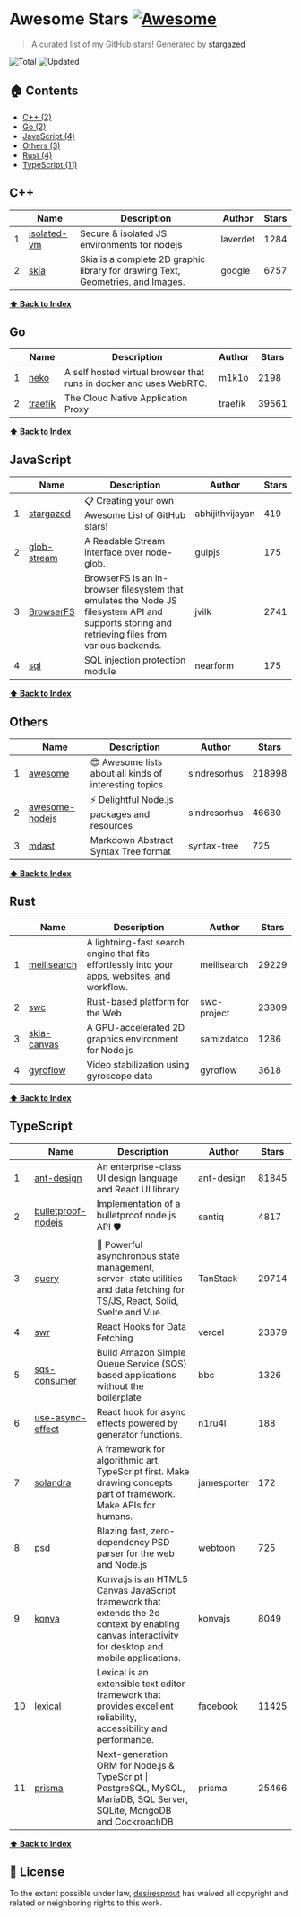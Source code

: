 # Awesome Stars [![Awesome](https://cdn.rawgit.com/sindresorhus/awesome/d7305f38d29fed78fa85652e3a63e154dd8e8829/media/badge.svg)](https://github.com/sindresorhus/awesome)

> A curated list of my GitHub stars! Generated by [stargazed](https://github.com/abhijithvijayan/stargazed)

![Total](https://img.shields.io/badge/Total-26-green.svg)
![Updated](https://img.shields.io/badge/Updated-12--9--2022-blue.svg)

## 🏠 Contents

- [C++ (2)](#c)
- [Go (2)](#go)
- [JavaScript (4)](#javascript)
- [Others (3)](#others)
- [Rust (4)](#rust)
- [TypeScript (11)](#typescript)

## C++
|  | Name 	|  Description 	| Author  	|  Stars 	|
|---	|---	|---	|---	|---	|
| 1 |  [isolated-vm](https://github.com/laverdet/isolated-vm) | Secure &amp; isolated JS environments for nodejs | laverdet | 1284 |
| 2 |  [skia](https://github.com/google/skia) | Skia is a complete 2D graphic library for drawing Text, Geometries, and Images. | google | 6757 |

**[⬆ Back to Index](#-contents)**

## Go
|  | Name 	|  Description 	| Author  	|  Stars 	|
|---	|---	|---	|---	|---	|
| 1 |  [neko](https://github.com/m1k1o/neko) | A self hosted virtual browser that runs in docker and uses WebRTC. | m1k1o | 2198 |
| 2 |  [traefik](https://github.com/traefik/traefik) | The Cloud Native Application Proxy | traefik | 39561 |

**[⬆ Back to Index](#-contents)**

## JavaScript
|  | Name 	|  Description 	| Author  	|  Stars 	|
|---	|---	|---	|---	|---	|
| 1 |  [stargazed](https://github.com/abhijithvijayan/stargazed) | 📋 Creating your own Awesome List of GitHub stars! | abhijithvijayan | 419 |
| 2 |  [glob-stream](https://github.com/gulpjs/glob-stream) | A Readable Stream interface over node-glob. | gulpjs | 175 |
| 3 |  [BrowserFS](https://github.com/jvilk/BrowserFS) | BrowserFS is an in-browser filesystem that emulates the Node JS filesystem API and supports storing and retrieving files from various backends. | jvilk | 2741 |
| 4 |  [sql](https://github.com/nearform/sql) | SQL injection protection module | nearform | 175 |

**[⬆ Back to Index](#-contents)**

## Others
|  | Name 	|  Description 	| Author  	|  Stars 	|
|---	|---	|---	|---	|---	|
| 1 |  [awesome](https://github.com/sindresorhus/awesome) | 😎 Awesome lists about all kinds of interesting topics | sindresorhus | 218998 |
| 2 |  [awesome-nodejs](https://github.com/sindresorhus/awesome-nodejs) | :zap: Delightful Node.js packages and resources | sindresorhus | 46680 |
| 3 |  [mdast](https://github.com/syntax-tree/mdast) | Markdown Abstract Syntax Tree format | syntax-tree | 725 |

**[⬆ Back to Index](#-contents)**

## Rust
|  | Name 	|  Description 	| Author  	|  Stars 	|
|---	|---	|---	|---	|---	|
| 1 |  [meilisearch](https://github.com/meilisearch/meilisearch) | A lightning-fast search engine that fits effortlessly into your apps, websites, and workflow. | meilisearch | 29229 |
| 2 |  [swc](https://github.com/swc-project/swc) | Rust-based platform for the Web | swc-project | 23809 |
| 3 |  [skia-canvas](https://github.com/samizdatco/skia-canvas) | A GPU-accelerated 2D graphics environment for Node.js | samizdatco | 1286 |
| 4 |  [gyroflow](https://github.com/gyroflow/gyroflow) | Video stabilization using gyroscope data | gyroflow | 3618 |

**[⬆ Back to Index](#-contents)**

## TypeScript
|  | Name 	|  Description 	| Author  	|  Stars 	|
|---	|---	|---	|---	|---	|
| 1 |  [ant-design](https://github.com/ant-design/ant-design) | An enterprise-class UI design language and React UI library | ant-design | 81845 |
| 2 |  [bulletproof-nodejs](https://github.com/santiq/bulletproof-nodejs) | Implementation of a bulletproof node.js API 🛡️ | santiq | 4817 |
| 3 |  [query](https://github.com/TanStack/query) | 🤖 Powerful asynchronous state management, server-state utilities and data fetching for TS/JS, React, Solid, Svelte and Vue. | TanStack | 29714 |
| 4 |  [swr](https://github.com/vercel/swr) | React Hooks for Data Fetching | vercel | 23879 |
| 5 |  [sqs-consumer](https://github.com/bbc/sqs-consumer) | Build Amazon Simple Queue Service (SQS) based applications without the boilerplate | bbc | 1326 |
| 6 |  [use-async-effect](https://github.com/n1ru4l/use-async-effect) | React hook for async effects powered by generator functions. | n1ru4l | 188 |
| 7 |  [solandra](https://github.com/jamesporter/solandra) | A framework for algorithmic art. TypeScript first. Make drawing concepts part of framework. Make APIs for humans. | jamesporter | 172 |
| 8 |  [psd](https://github.com/webtoon/psd) | Blazing fast, zero-dependency PSD parser for the web and Node.js | webtoon | 725 |
| 9 |  [konva](https://github.com/konvajs/konva) | Konva.js is an HTML5 Canvas JavaScript framework that extends the 2d context by enabling canvas interactivity for desktop and mobile applications. | konvajs | 8049 |
| 10 |  [lexical](https://github.com/facebook/lexical) | Lexical is an extensible text editor framework that provides excellent reliability, accessibility and performance. | facebook | 11425 |
| 11 |  [prisma](https://github.com/prisma/prisma) | Next-generation ORM for Node.js &amp; TypeScript \| PostgreSQL, MySQL, MariaDB, SQL Server, SQLite, MongoDB and CockroachDB | prisma | 25466 |

**[⬆ Back to Index](#-contents)**

## 📝 License

To the extent possible under law, [desiresprout](https://github.com/desiresprout) has waived all copyright and related or neighboring rights to this work.


